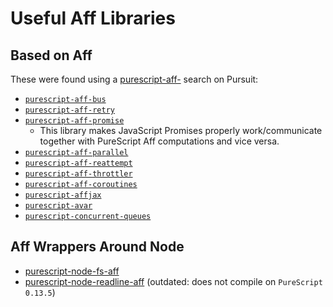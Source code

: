 # Useful Aff Libraries

## Based on Aff

These were found using a [purescript-aff-](https://pursuit.purescript.org/search?q=purescript-aff-) search on Pursuit:
- [`purescript-aff-bus`](https://pursuit.purescript.org/packages/purescript-aff-bus/4.0.0)
- [`purescript-aff-retry`](https://pursuit.purescript.org/packages/purescript-aff-retry/1.2.1)
- [`purescript-aff-promise`](https://pursuit.purescript.org/packages/purescript-aff-promise/2.0.1)
    - This library makes JavaScript Promises properly work/communicate together with PureScript Aff computations and vice versa.
- [`purescript-aff-parallel`](https://pursuit.purescript.org/packages/purescript-aff-parallel/0.1.1)
- [`purescript-aff-reattempt`](https://pursuit.purescript.org/packages/purescript-aff-reattempt/5.0.0)
- [`purescript-aff-throttler`](https://pursuit.purescript.org/packages/purescript-aff-throttler/0.0.2)
- [`purescript-aff-coroutines`](https://pursuit.purescript.org/packages/purescript-aff-coroutines/7.0.0)
- [`purescript-affjax`](https://pursuit.purescript.org/packages/purescript-affjax/9.0.0)
- [`purescript-avar`](https://pursuit.purescript.org/packages/purescript-avar/3.0.0)
- [`purescript-concurrent-queues`](https://pursuit.purescript.org/packages/purescript-concurrent-queues/1.1.0)

## Aff Wrappers Around Node

- [purescript-node-fs-aff](https://pursuit.purescript.org/packages/purescript-node-fs-aff/6.0.0)
- [purescript-node-readline-aff](https://pursuit.purescript.org/packages/purescript-node-readline-aff/0.1.2) (outdated: does not compile on `PureScript 0.13.5`)

